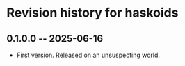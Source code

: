 # Revision history for haskoids

## 0.1.0.0 -- 2025-06-16

* First version. Released on an unsuspecting world.

